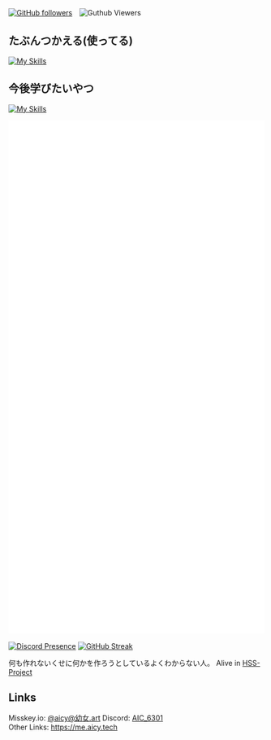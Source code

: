 [![GitHub followers](https://img.shields.io/github/followers/aic-6301?style=social)](https://github.com/aic-6301)　![Guthub Viewers](https://komarev.com/ghpvc/?username=aic-6301)
## たぶんつかえる(使ってる)
[![My Skills](https://skillicons.dev/icons?i=discord,github,misskey,twitter,windows,vscode,python,lua,mysql)](https://skillicons.dev)
## 今後学びたいやつ
[![My Skills](https://skillicons.dev/icons?i=js,html,css,linux,ts,unity)](https://skillicons.dev) 

![Metrics](/github-metrics.svg) 

[![Discord Presence](https://lanyard.cnrad.dev/api/964887498436276305)](https://discord.com/users/964887498436276305) 
[![GitHub Streak](https://streak-stats.demolab.com?user=aic-6301&theme=vue-dark&locale=ja&date_format=%5BY.%5Dn.j&type=svg)](https://git.io/streak-stats)

何も作れないくせに何かを作ろうとしているよくわからない人。
Alive in [HSS-Project](https://github.com/hss-project)

## Links
Misskey.io: [@aicy@幼女.art](https://幼女.art/@aicy)
Discord: [AIC_6301](https://discord.com/users/964887498436276305)<br>
Other Links: https://me.aicy.tech
